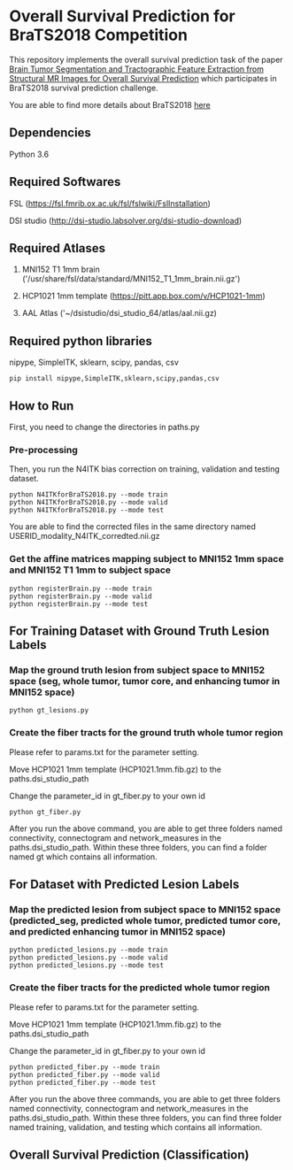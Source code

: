 # Overall Survival Prediction for BraTS2018 Competition
This repository implements the overall survival prediction task of the paper [Brain Tumor Segmentation and Tractographic Feature Extraction from Structural MR Images for Overall Survival Prediction](https://www.researchgate.net/publication/326549702_Brain_Tumor_Segmentation_and_Tractographic_Feature_Extraction_from_Structural_MR_Images_for_Overall_Survival_Prediction) which participates in BraTS2018 survival prediction challenge.

You are able to find more details about BraTS2018 [here](https://www.med.upenn.edu/sbia/brats2018/tasks.html)

## Dependencies

Python 3.6

## Required Softwares

FSL (https://fsl.fmrib.ox.ac.uk/fsl/fslwiki/FslInstallation)

DSI studio (http://dsi-studio.labsolver.org/dsi-studio-download)

## Required Atlases

1. MNI152 T1 1mm brain ('/usr/share/fsl/data/standard/MNI152_T1_1mm_brain.nii.gz')

2. HCP1021 1mm template (https://pitt.app.box.com/v/HCP1021-1mm)

3. AAL Atlas ('~/dsistudio/dsi_studio_64/atlas/aal.nii.gz)

## Required python libraries

nipype, SimpleITK, sklearn, scipy, pandas, csv

```
pip install nipype,SimpleITK,sklearn,scipy,pandas,csv
```
## How to Run

First, you need to change the directories in paths.py

### Pre-processing

Then, you run the N4ITK bias correction on training, validation and testing dataset.
```
python N4ITKforBraTS2018.py --mode train
python N4ITKforBraTS2018.py --mode valid
python N4ITKforBraTS2018.py --mode test
```
You are able to find the corrected files in the same directory named USERID_modality_N4ITK_corredted.nii.gz

### Get the affine matrices mapping subject to MNI152 1mm space and MNI152 T1 1mm to subject space

```
python registerBrain.py --mode train
python registerBrain.py --mode valid
python registerBrain.py --mode test
```

## For Training Dataset with Ground Truth Lesion Labels

### Map the ground truth lesion from subject space to MNI152 space (seg, whole tumor, tumor core, and enhancing tumor in MNI152 space)

```
python gt_lesions.py
```
### Create the fiber tracts for the ground truth whole tumor region

Please refer to params.txt for the parameter setting.

Move HCP1021 1mm template (HCP1021.1mm.fib.gz) to the paths.dsi_studio_path

Change the parameter_id in gt_fiber.py to your own id

```
python gt_fiber.py
```
After you run the above command, you are able to get three folders named connectivity, connectogram and network_measures in the paths.dsi_studio_path. Within these three folders, you can find a folder named gt which contains all information.


## For Dataset with Predicted Lesion Labels

### Map the predicted lesion from subject space to MNI152 space (predicted_seg, predicted whole tumor, predicted tumor core, and predicted enhancing tumor in MNI152 space)

```
python predicted_lesions.py --mode train
python predicted_lesions.py --mode valid
python predicted_lesions.py --mode test
```

### Create the fiber tracts for the predicted whole tumor region

Please refer to params.txt for the parameter setting.

Move HCP1021 1mm template (HCP1021.1mm.fib.gz) to the paths.dsi_studio_path

Change the parameter_id in gt_fiber.py to your own id

```
python predicted_fiber.py --mode train
python predicted_fiber.py --mode valid
python predicted_fiber.py --mode test
```
After you run the above three commands, you are able to get three folders named connectivity, connectogram and network_measures in the paths.dsi_studio_path. Within these three folders, you can find three folder named training, validation, and testing which contains all information.

## Overall Survival Prediction (Classification)
